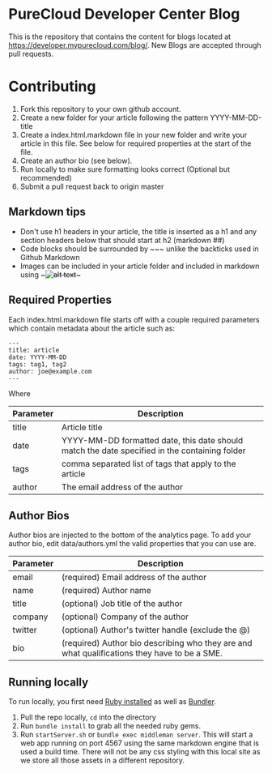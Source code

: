 
# PureCloud Developer Center Blog
This is the repository that contains the content for blogs located at https://developer.mypurecloud.com/blog/.  New Blogs are accepted through pull requests.

# Contributing

1) Fork this repository to your own github account.
2) Create a new folder for your article following the pattern YYYY-MM-DD-title
3) Create a index.html.markdown file in your new folder and write your article in this file. See below for required properties at the start of the file.
4) Create an author bio (see below).
5) Run locally to make sure formatting looks correct (Optional but recommended)
6) Submit a pull request back to origin master

## Markdown tips

* Don't use h1 headers in your article, the title is inserted as a h1 and any section headers below that should start at h2 (markdown ##)
* Code blocks should be surrounded by ~~~ unlike the backticks used in Github Markdown
* Images can be included in your article folder and included in markdown using ~~~![alt text](image.png "Logo Title Text 1")~~~

## Required Properties
Each index.html.markdown file starts off with a couple required parameters which contain metadata about the article such as:

```
---
title: article
date: YYYY-MM-DD
tags: tag1, tag2
author: joe@example.com
---
```

Where

Parameter | Description
--------- | -----------
title     | Article title
date      | YYYY-MM-DD formatted date, this date should match the date specified in the containing folder
tags      | comma separated list of tags that apply to the article
author    | The email address of the author


## Author Bios

Author bios are injected to the bottom of the analytics page.  To add your author bio, edit data/authors.yml the valid properties that you can use are.


| Parameter | Description |
| --------- | -----------|
| email     | (required) Email address of the author |
| name      | (required) Author name |
| title     | (optional) Job title of the author |
| company   | (optional) Company of the author |
| twitter   | (optional) Author's twitter handle (exclude the @) |
| bio       | (required) Author bio describing who they are and what qualifications they have to be a SME. |


## Running locally

To run locally, you first need [Ruby installed](https://www.ruby-lang.org/en/documentation/installation/) as well as [Bundler](http://bundler.io/).  

1. Pull the repo locally, ```cd``` into the directory
2. Run ```bundle install``` to grab all the needed ruby gems.
3. Run ```startServer.sh``` or ```bundle exec middleman server```.  This will start a web app running on port 4567 using the same markdown engine that is used a build time. There will not be any css styling with this local site as we store all those assets in a different repository.
